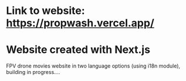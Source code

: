 # Link to website: https://propwash.vercel.app/

# Website created with Next.js
FPV drone movies website in two language options (using i18n module), building in progress....
